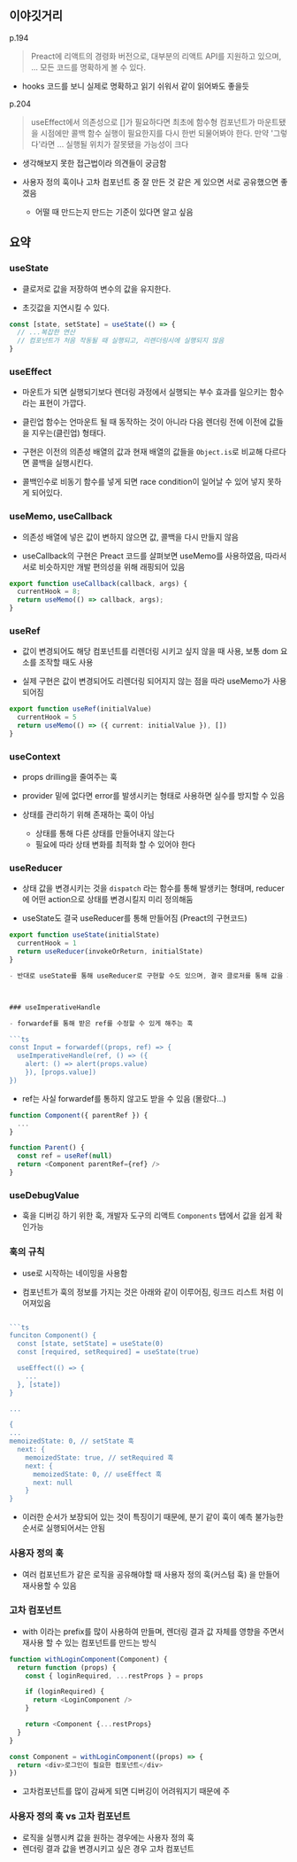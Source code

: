 ## 이야깃거리

p.194

> Preact에 리액트의 경령화 버전으로, 대부분의 리액트 API를 지원하고 있으며, ... 모든 코드를 명확하게 볼 수 있다.

- hooks 코드를 보니 실제로 명확하고 읽기 쉬워서 같이 읽어봐도 좋을듯

p.204

> useEffect에서 의존성으로 []가 필요하다면 최초에 함수형 컴포넌트가 마운트됐을 시점에만 콜백 함수 실행이 필요한지를 다시 한번 되물어봐야 한다. 만약 '그렇다'라면 ... 실행될 위치가 잘못됐을 가능성이 크다

- 생각해보지 못한 접근법이라 의견들이 궁금함

- 사용자 정의 훅이나 고차 컴포넌트 중 잘 만든 것 같은 게 있으면 서로 공유했으면 좋겠음
  - 어떨 때 만드는지 만드는 기준이 있다면 알고 싶음

## 요약

### useState

- 클로저로 값을 저장하여 변수의 값을 유지한다.

- 초깃값을 지연시킬 수 있다.

```ts
const [state, setState] = useState(() => {
  // ...복잡한 연산
  // 컴포넌트가 처음 작동될 때 실행되고, 리렌더링시에 실행되지 않음
}
```

### useEffect

- 마운트가 되면 실행되기보다 렌더링 과정에서 실행되는 부수 효과를 일으키는 함수라는 표현이 가깝다.

- 클린업 함수는 언마운트 될 때 동작하는 것이 아니라 다음 렌더링 전에 이전에 값들을 지우는(클린업) 형태다.

- 구현은 이전의 의존성 배열의 값과 현재 배열의 값들을 `Object.is`로 비교해 다르다면 콜백을 실행시킨다.

- 콜백인수로 비동기 함수를 넣게 되면 race condition이 일어날 수 있어 넣지 못하게 되어있다.

### useMemo, useCallback

- 의존성 배열에 넣은 값이 변하지 않으면 값, 콜백을 다시 만들지 않음

- useCallback의 구현은 Preact 코드를 살펴보면 useMemo를 사용하였음, 따라서 서로 비슷하지만 개발 편의성을 위해 래핑되어 있음

```ts
export function useCallback(callback, args) {
  currentHook = 8;
  return useMemo(() => callback, args);
}
```

### useRef

- 값이 변경되어도 해당 컴포넌트를 리렌더링 시키고 싶지 않을 때 사용, 보통 dom 요소를 조작할 때도 사용

- 실제 구현은 값이 변경되어도 리렌더링 되어지지 않는 점을 따라 useMemo가 사용되어짐

```ts
export function useRef(initialValue)
  currentHook = 5
  return useMemo(() => ({ current: initialValue }), [])
}
```

### useContext

- props drilling을 줄여주는 훅

- provider 밑에 없다면 error를 발생시키는 형태로 사용하면 실수를 방지할 수 있음

- 상태를 관리하기 위해 존재하는 훅이 아님
  - 상태를 통해 다른 상태를 만들어내지 않는다
  - 필요에 따라 상태 변화를 최적화 할 수 있어야 한다

### useReducer

- 상태 값을 변경시키는 것을 `dispatch` 라는 함수를 통해 발생키는 형태며, reducer에 어떤 action으로 상태를 변경시킬지 미리 정의해둠

- useState도 결국 useReducer를 통해 만들어짐 (Preact의 구현코드)

````ts
export function useState(initialState)
  currentHook = 1
  return useReducer(invokeOrReturn, initialState)
}

- 반대로 useState를 통해 useReducer로 구현할 수도 있으며, 결국 클로저를 통해 값을 가둬 state를 관리하는 것임



### useImperativeHandle

- forwardef를 통해 받은 ref를 수정할 수 있게 해주는 훅

```ts
const Input = forwardef((props, ref) => {
  useImperativeHandle(ref, () => ({
    alert: () => alert(props.value)
    }), [props.value])
})
````

- ref는 사실 forwardef를 통하지 않고도 받을 수 있음 (몰랐다...)

```ts
function Component({ parentRef }) {
  ...
}

function Parent() {
  const ref = useRef(null)
  return <Component parentRef={ref} />
}
```

### useDebugValue

- 훅을 디버깅 하기 위한 훅, 개발자 도구의 리액트 `Components` 탭에서 값을 쉽게 확인가능

### 훅의 규칙

- use로 시작하는 네이밍을 사용함

- 컴포넌트가 훅의 정보를 가지는 것은 아래와 같이 이루어짐, 링크드 리스트 처럼 이어져있음

````ts

```ts
funciton Component() {
  const [state, setState] = useState(0)
  const [required, setRequired] = useState(true)

  useEffect(() => {
    ...
  }, [state])
}

...

{
...
memoizedState: 0, // setState 훅
  next: {
    memoizedState: true, // setRequired 훅
    next: {
      memoizedState: 0, // useEffect 훅
      next: null
    }
}
````

- 이러한 순서가 보장되어 있는 것이 특징이기 때문에, 분기 같이 훅이 예측 불가능한 순서로 실행되어서는 안됨

### 사용자 정의 훅

- 여러 컴포넌트가 같은 로직을 공유해야할 때 사용자 정의 훅(커스텀 훅) 을 만들어 재사용할 수 있음

### 고차 컴포넌트

- with 이라는 prefix를 많이 사용하여 만들며, 렌더링 결과 값 자체를 영향을 주면서 재사용 할 수 있는 컴포넌트를 만드는 방식

```ts
function withLoginComponent(Component) {
  return function (props) {
    const { loginRequired, ...restProps } = props

    if (loginRequired) {
      return <LoginComponent />
    }

    return <Component {...restProps}
  }
}

const Component = withLoginComponent((props) => {
  return <div>로그인이 필요한 컴포넌트</div>
})
```

- 고차컴포넌트를 많이 감싸게 되면 디버깅이 어려워지기 때문에 주

### 사용자 정의 훅 vs 고차 컴포넌트

- 로직을 실행시켜 값을 원하는 경우에는 사용자 정의 훅
- 렌더링 결과 값을 변경시키고 싶은 경우 고차 컴포넌트
